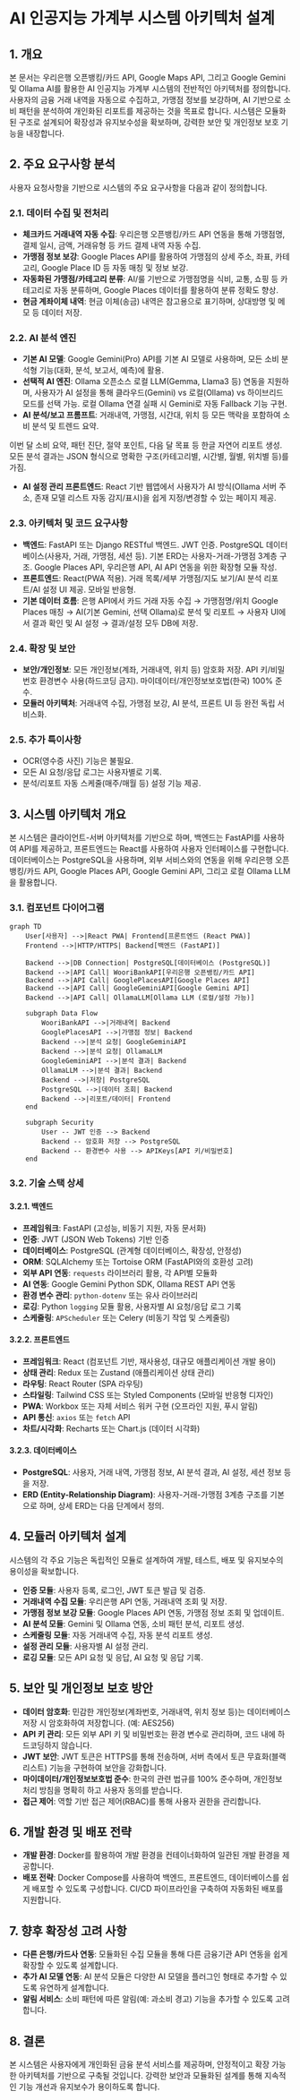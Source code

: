 # AI 인공지능 가계부 시스템 아키텍처 설계

## 1. 개요

본 문서는 우리은행 오픈뱅킹/카드 API, Google Maps API, 그리고 Google Gemini 및 Ollama AI를 활용한 AI 인공지능 가계부 시스템의 전반적인 아키텍처를 정의합니다. 사용자의 금융 거래 내역을 자동으로 수집하고, 가맹점 정보를 보강하며, AI 기반으로 소비 패턴을 분석하여 개인화된 리포트를 제공하는 것을 목표로 합니다. 시스템은 모듈화된 구조로 설계되어 확장성과 유지보수성을 확보하며, 강력한 보안 및 개인정보 보호 기능을 내장합니다.

## 2. 주요 요구사항 분석

사용자 요청사항을 기반으로 시스템의 주요 요구사항을 다음과 같이 정의합니다.

### 2.1. 데이터 수집 및 전처리

- **체크카드 거래내역 자동 수집**: 우리은행 오픈뱅킹/카드 API 연동을 통해 가맹점명, 결제 일시, 금액, 거래유형 등 카드 결제 내역 자동 수집.
- **가맹점 정보 보강**: Google Places API를 활용하여 가맹점의 상세 주소, 좌표, 카테고리, Google Place ID 등 자동 매칭 및 정보 보강.
- **자동화된 가맹점/카테고리 분류**: AI/룰 기반으로 가맹점명을 식비, 교통, 쇼핑 등 카테고리로 자동 분류하며, Google Places 데이터를 활용하여 분류 정확도 향상.
- **현금 계좌이체 내역**: 현금 이체(송금) 내역은 참고용으로 표기하며, 상대방명 및 메모 등 데이터 저장.

### 2.2. AI 분석 엔진

- **기본 AI 모델**: Google Gemini(Pro) API를 기본 AI 모델로 사용하며, 모든 소비 분석형 기능(대화, 분석, 보고서, 예측)에 활용.
- **선택적 AI 엔진**: Ollama 오픈소스 로컬 LLM(Gemma, Llama3 등) 연동을 지원하며, 사용자가 AI 설정을 통해 클라우드(Gemini) vs 로컬(Ollama) vs 하이브리드 모드를 선택 가능. 로컬 Ollama 연결 실패 시 Gemini로 자동 Fallback 기능 구현.
- **AI 분석/보고 프롬프트**: 거래내역, 가맹점, 시간대, 위치 등 모든 맥락을 포함하여 소비 분석 및 트렌드 요약. 


이번 달 소비 요약, 패턴 진단, 절약 포인트, 다음 달 목표 등 한글 자연어 리포트 생성. 모든 분석 결과는 JSON 형식으로 명확한 구조(카테고리별, 시간별, 월별, 위치별 등)를 가짐.
- **AI 설정 관리 프론트엔드**: React 기반 웹앱에서 사용자가 AI 방식(Ollama 서버 주소, 존재 모델 리스트 자동 감지/표시)을 쉽게 지정/변경할 수 있는 페이지 제공.

### 2.3. 아키텍처 및 코드 요구사항

- **백엔드**: FastAPI 또는 Django RESTful 백엔드. JWT 인증. PostgreSQL 데이터베이스(사용자, 거래, 가맹점, 세션 등). 기본 ERD는 사용자-거래-가맹점 3계층 구조. Google Places API, 우리은행 API, AI API 연동을 위한 확장형 모듈 작성.
- **프론트엔드**: React(PWA 적용). 거래 목록/세부 가맹점/지도 보기/AI 분석 리포트/AI 설정 UI 제공. 모바일 반응형.
- **기본 데이터 흐름**: 은행 API에서 카드 거래 자동 수집 → 가맹점명/위치 Google Places 매칭 → AI(기본 Gemini, 선택 Ollama)로 분석 및 리포트 → 사용자 UI에서 결과 확인 및 AI 설정 → 결과/설정 모두 DB에 저장.

### 2.4. 확장 및 보안

- **보안/개인정보**: 모든 개인정보(계좌, 거래내역, 위치 등) 암호화 저장. API 키/비밀번호 환경변수 사용(하드코딩 금지). 마이데이터/개인정보보호법(한국) 100% 준수.
- **모듈러 아키텍처**: 거래내역 수집, 가맹점 보강, AI 분석, 프론트 UI 등 완전 독립 서비스화.

### 2.5. 추가 특이사항

- OCR(영수증 사진) 기능은 불필요.
- 모든 AI 요청/응답 로그는 사용자별로 기록.
- 분석/리포트 자동 스케줄(매주/매월 등) 설정 기능 제공.

## 3. 시스템 아키텍처 개요

본 시스템은 클라이언트-서버 아키텍처를 기반으로 하며, 백엔드는 FastAPI를 사용하여 API를 제공하고, 프론트엔드는 React를 사용하여 사용자 인터페이스를 구현합니다. 데이터베이스는 PostgreSQL을 사용하며, 외부 서비스와의 연동을 위해 우리은행 오픈뱅킹/카드 API, Google Places API, Google Gemini API, 그리고 로컬 Ollama LLM을 활용합니다.

### 3.1. 컴포넌트 다이어그램

```mermaid
graph TD
    User[사용자] -->|React PWA| Frontend[프론트엔드 (React PWA)]
    Frontend -->|HTTP/HTTPS| Backend[백엔드 (FastAPI)]

    Backend -->|DB Connection| PostgreSQL[데이터베이스 (PostgreSQL)]
    Backend -->|API Call| WooriBankAPI[우리은행 오픈뱅킹/카드 API]
    Backend -->|API Call| GooglePlacesAPI[Google Places API]
    Backend -->|API Call| GoogleGeminiAPI[Google Gemini API]
    Backend -->|API Call| OllamaLLM[Ollama LLM (로컬/설정 가능)]

    subgraph Data Flow
        WooriBankAPI -->|거래내역| Backend
        GooglePlacesAPI -->|가맹점 정보| Backend
        Backend -->|분석 요청| GoogleGeminiAPI
        Backend -->|분석 요청| OllamaLLM
        GoogleGeminiAPI -->|분석 결과| Backend
        OllamaLLM -->|분석 결과| Backend
        Backend -->|저장| PostgreSQL
        PostgreSQL -->|데이터 조회| Backend
        Backend -->|리포트/데이터| Frontend
    end

    subgraph Security
        User -- JWT 인증 --> Backend
        Backend -- 암호화 저장 --> PostgreSQL
        Backend -- 환경변수 사용 --> APIKeys[API 키/비밀번호]
    end
```

### 3.2. 기술 스택 상세

#### 3.2.1. 백엔드

- **프레임워크**: FastAPI (고성능, 비동기 지원, 자동 문서화)
- **인증**: JWT (JSON Web Tokens) 기반 인증
- **데이터베이스**: PostgreSQL (관계형 데이터베이스, 확장성, 안정성)
- **ORM**: SQLAlchemy 또는 Tortoise ORM (FastAPI와의 호환성 고려)
- **외부 API 연동**: `requests` 라이브러리 활용, 각 API별 모듈화
- **AI 연동**: Google Gemini Python SDK, Ollama REST API 연동
- **환경 변수 관리**: `python-dotenv` 또는 유사 라이브러리
- **로깅**: Python `logging` 모듈 활용, 사용자별 AI 요청/응답 로그 기록
- **스케줄링**: `APScheduler` 또는 Celery (비동기 작업 및 스케줄링)

#### 3.2.2. 프론트엔드

- **프레임워크**: React (컴포넌트 기반, 재사용성, 대규모 애플리케이션 개발 용이)
- **상태 관리**: Redux 또는 Zustand (애플리케이션 상태 관리)
- **라우팅**: React Router (SPA 라우팅)
- **스타일링**: Tailwind CSS 또는 Styled Components (모바일 반응형 디자인)
- **PWA**: Workbox 또는 자체 서비스 워커 구현 (오프라인 지원, 푸시 알림)
- **API 통신**: `axios` 또는 `fetch` API
- **차트/시각화**: Recharts 또는 Chart.js (데이터 시각화)

#### 3.2.3. 데이터베이스

- **PostgreSQL**: 사용자, 거래 내역, 가맹점 정보, AI 분석 결과, AI 설정, 세션 정보 등을 저장.
- **ERD (Entity-Relationship Diagram)**: 사용자-거래-가맹점 3계층 구조를 기본으로 하며, 상세 ERD는 다음 단계에서 정의.

## 4. 모듈러 아키텍처 설계

시스템의 각 주요 기능은 독립적인 모듈로 설계하여 개발, 테스트, 배포 및 유지보수의 용이성을 확보합니다.

- **인증 모듈**: 사용자 등록, 로그인, JWT 토큰 발급 및 검증.
- **거래내역 수집 모듈**: 우리은행 API 연동, 거래내역 조회 및 저장.
- **가맹점 정보 보강 모듈**: Google Places API 연동, 가맹점 정보 조회 및 업데이트.
- **AI 분석 모듈**: Gemini 및 Ollama 연동, 소비 패턴 분석, 리포트 생성.
- **스케줄링 모듈**: 자동 거래내역 수집, 자동 분석 리포트 생성.
- **설정 관리 모듈**: 사용자별 AI 설정 관리.
- **로깅 모듈**: 모든 API 요청 및 응답, AI 요청 및 응답 기록.

## 5. 보안 및 개인정보 보호 방안

- **데이터 암호화**: 민감한 개인정보(계좌번호, 거래내역, 위치 정보 등)는 데이터베이스 저장 시 암호화하여 저장합니다. (예: AES256)
- **API 키 관리**: 모든 외부 API 키 및 비밀번호는 환경 변수로 관리하며, 코드 내에 하드코딩하지 않습니다.
- **JWT 보안**: JWT 토큰은 HTTPS를 통해 전송하며, 서버 측에서 토큰 무효화(블랙리스트) 기능을 구현하여 보안을 강화합니다.
- **마이데이터/개인정보보호법 준수**: 한국의 관련 법규를 100% 준수하며, 개인정보 처리 방침을 명확히 하고 사용자 동의를 받습니다.
- **접근 제어**: 역할 기반 접근 제어(RBAC)를 통해 사용자 권한을 관리합니다.

## 6. 개발 환경 및 배포 전략

- **개발 환경**: Docker를 활용하여 개발 환경을 컨테이너화하여 일관된 개발 환경을 제공합니다.
- **배포 전략**: Docker Compose를 사용하여 백엔드, 프론트엔드, 데이터베이스를 쉽게 배포할 수 있도록 구성합니다. CI/CD 파이프라인을 구축하여 자동화된 배포를 지원합니다.

## 7. 향후 확장성 고려 사항

- **다른 은행/카드사 연동**: 모듈화된 수집 모듈을 통해 다른 금융기관 API 연동을 쉽게 확장할 수 있도록 설계합니다.
- **추가 AI 모델 연동**: AI 분석 모듈은 다양한 AI 모델을 플러그인 형태로 추가할 수 있도록 유연하게 설계합니다.
- **알림 서비스**: 소비 패턴에 따른 알림(예: 과소비 경고) 기능을 추가할 수 있도록 고려합니다.

## 8. 결론

본 시스템은 사용자에게 개인화된 금융 분석 서비스를 제공하며, 안정적이고 확장 가능한 아키텍처를 기반으로 구축될 것입니다. 강력한 보안과 모듈화된 설계를 통해 지속적인 기능 개선과 유지보수가 용이하도록 합니다.


